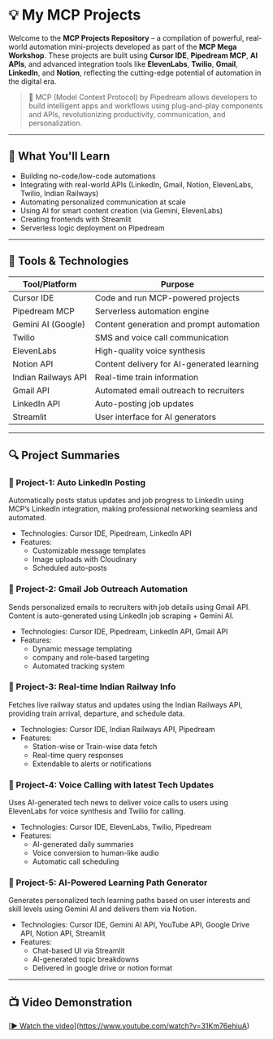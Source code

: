 # 💡 My MCP Projects

Welcome to the **MCP Projects Repository** – a compilation of powerful, real-world automation mini-projects developed as part of the **MCP Mega Workshop**. These projects are built using **Cursor IDE**, **Pipedream MCP**, **AI APIs**, and advanced integration tools like **ElevenLabs**, **Twilio**, **Gmail**, **LinkedIn**, and **Notion**, reflecting the cutting-edge potential of automation in the digital era.

> 🔗 MCP (Model Context Protocol) by Pipedream allows developers to build intelligent apps and workflows using plug-and-play components and APIs, revolutionizing productivity, communication, and personalization.

---

## 🧠 What You'll Learn

- Building no-code/low-code automations
- Integrating with real-world APIs (LinkedIn, Gmail, Notion, ElevenLabs, Twilio, Indian Railways)
- Automating personalized communication at scale
- Using AI for smart content creation (via Gemini, ElevenLabs)
- Creating frontends with Streamlit
- Serverless logic deployment on Pipedream

---

## 🧰 Tools & Technologies

| Tool/Platform       | Purpose                                        |
|---------------------|------------------------------------------------|
| Cursor IDE          | Code and run MCP-powered projects              |
| Pipedream MCP       | Serverless automation engine                   |
| Gemini AI (Google)  | Content generation and prompt automation       |
| Twilio              | SMS and voice call communication               |
| ElevenLabs          | High-quality voice synthesis                   |
| Notion API          | Content delivery for AI-generated learning     |
| Indian Railways API | Real-time train information                    |
| Gmail API           | Automated email outreach to recruiters         |
| LinkedIn API        | Auto-posting job updates                       |
| Streamlit           | User interface for AI generators               |

---

## 🔍 Project Summaries

### 📌 Project-1: Auto LinkedIn Posting
Automatically posts status updates and job progress to LinkedIn using MCP’s LinkedIn integration, making professional networking seamless and automated.

- Technologies: Cursor IDE, Pipedream, LinkedIn API
- Features:
  - Customizable message templates
  - Image uploads with Cloudinary
  - Scheduled auto-posts


### 📌 Project-2: Gmail Job Outreach Automation
Sends personalized emails to recruiters with job details using Gmail API. Content is auto-generated using LinkedIn job scraping + Gemini AI.

- Technologies: Cursor IDE, Pipedream, LinkedIn API, Gmail API
- Features:
  - Dynamic message templating
  - company and role-based targeting
  - Automated tracking system


### 📌 Project-3: Real-time Indian Railway Info
Fetches live railway status and updates using the Indian Railways API, providing train arrival, departure, and schedule data.

- Technologies: Cursor IDE, Indian Railways API, Pipedream
- Features:
  - Station-wise or Train-wise data fetch
  - Real-time query responses
  - Extendable to alerts or notifications


### 📌 Project-4: Voice Calling with latest Tech Updates
Uses AI-generated tech news to deliver voice calls to users using ElevenLabs for voice synthesis and Twilio for calling.

- Technologies: Cursor IDE, ElevenLabs, Twilio, Pipedream
- Features:
  - AI-generated daily summaries
  - Voice conversion to human-like audio
  - Automatic call scheduling


### 📌 Project-5: AI-Powered Learning Path Generator
Generates personalized tech learning paths based on user interests and skill levels using Gemini AI and delivers them via Notion.

- Technologies: Cursor IDE, Gemini AI API, YouTube API, Google Drive API, Notion API, Streamlit
- Features:
  - Chat-based UI via Streamlit
  - AI-generated topic breakdowns
  - Delivered in google drive or notion format

---

## 📺 Video Demonstration

[[▶️ Watch the video](https://www.youtube.com/watch?v=31Km76ehiuA)](https://www.youtube.com/watch?v=31Km76ehiuA)
